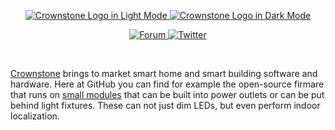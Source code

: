 
<p align="center">
  <a href="https://crownstone.rocks#gh-light-mode-only">
    <img src="https://raw.githubusercontent.com/crownstone/bluenet/master/docs/images/crownstone_logo_text_black.svg?sanitize=true" alt="Crownstone Logo in Light Mode" />
  </a>
  <a href="https://crownstone.rocks#gh-dark-mode-only">
    <img src="https://raw.githubusercontent.com/crownstone/bluenet/master/docs/images/crownstone_logo_text_white.svg?sanitize=true" alt="Crownstone Logo in Dark Mode" />
  </a>
</p>

<p align="center">
  <a href="https://crownstone.rocks/forum">
    <img src="https://img.shields.io/badge/Forum-Discord-blue" alt="Forum" />
  </a>
  <a href="https://twitter.com/CrownstoneRocks">
    <img src="https://img.shields.io/badge/Twitter-CrownstoneRocks-blue" alt="Twitter" />
  </a>
</p>

<br>

[Crownstone](http://crownstone.rocks) brings to market smart home and smart building software and hardware. Here at
GitHub you can find for example the open-source firmare that runs on
[small modules](https://shop.crownstone.rocks/products/built-in-crownstone) that can be built into power outlets or
can be put behind light fixtures. These can not just dim LEDs, but even perform indoor localization.

